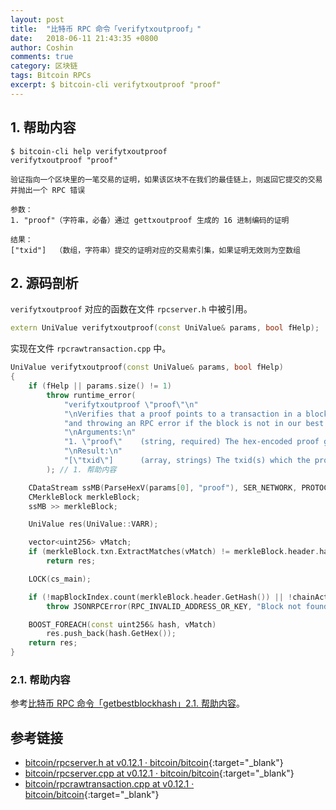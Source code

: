 ```yaml
---
layout: post
title:  "比特币 RPC 命令「verifytxoutproof」"
date:   2018-06-11 21:43:35 +0800
author: Coshin
comments: true
category: 区块链
tags: Bitcoin RPCs
excerpt: $ bitcoin-cli verifytxoutproof "proof"
---
```

## 1. 帮助内容

```shell
$ bitcoin-cli help verifytxoutproof
verifytxoutproof "proof"

验证指向一个区块里的一笔交易的证明，如果该区块不在我们的最佳链上，则返回它提交的交易并抛出一个 RPC 错误

参数：
1. "proof"（字符串，必备）通过 gettxoutproof 生成的 16 进制编码的证明

结果：
["txid"]  （数组，字符串）提交的证明对应的交易索引集，如果证明无效则为空数组
```

## 2. 源码剖析

`verifytxoutproof` 对应的函数在文件 `rpcserver.h` 中被引用。

```cpp
extern UniValue verifytxoutproof(const UniValue& params, bool fHelp);
```

实现在文件 `rpcrawtransaction.cpp` 中。

```cpp
UniValue verifytxoutproof(const UniValue& params, bool fHelp)
{
    if (fHelp || params.size() != 1)
        throw runtime_error(
            "verifytxoutproof \"proof\"\n"
            "\nVerifies that a proof points to a transaction in a block, returning the transaction it commits to\n"
            "and throwing an RPC error if the block is not in our best chain\n"
            "\nArguments:\n"
            "1. \"proof\"    (string, required) The hex-encoded proof generated by gettxoutproof\n"
            "\nResult:\n"
            "[\"txid\"]      (array, strings) The txid(s) which the proof commits to, or empty array if the proof is invalid\n"
        ); // 1. 帮助内容

    CDataStream ssMB(ParseHexV(params[0], "proof"), SER_NETWORK, PROTOCOL_VERSION); // 2. 获取证明对应的交易索引集
    CMerkleBlock merkleBlock;
    ssMB >> merkleBlock;

    UniValue res(UniValue::VARR);

    vector<uint256> vMatch;
    if (merkleBlock.txn.ExtractMatches(vMatch) != merkleBlock.header.hashMerkleRoot)
        return res;

    LOCK(cs_main);

    if (!mapBlockIndex.count(merkleBlock.header.GetHash()) || !chainActive.Contains(mapBlockIndex[merkleBlock.header.GetHash()]))
        throw JSONRPCError(RPC_INVALID_ADDRESS_OR_KEY, "Block not found in chain");

    BOOST_FOREACH(const uint256& hash, vMatch)
        res.push_back(hash.GetHex());
    return res;
}
```

### 2.1. 帮助内容

参考[比特币 RPC 命令「getbestblockhash」2.1. 帮助内容](/blog/2018/05/bitcoin-rpc-getbestblockhash.html#21-帮助内容)。

## 参考链接

* [bitcoin/rpcserver.h at v0.12.1 · bitcoin/bitcoin](https://github.com/bitcoin/bitcoin/blob/v0.12.1/src/rpcserver.h){:target="_blank"}
* [bitcoin/rpcserver.cpp at v0.12.1 · bitcoin/bitcoin](https://github.com/bitcoin/bitcoin/blob/v0.12.1/src/rpcserver.cpp){:target="_blank"}
* [bitcoin/rpcrawtransaction.cpp at v0.12.1 · bitcoin/bitcoin](https://github.com/bitcoin/bitcoin/blob/v0.12.1/src/rpcrawtransaction.cpp){:target="_blank"}
